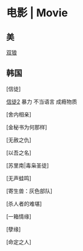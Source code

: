# 电影 | Movie
## 美

[双狼](one.md)


## 韩国

[信徒]

[信徒2](two.md)  暴力 不当语言 成瘾物质


[舍内相亲]

[金秘书为何那样]

[无赦之仇]

[以吾之名]

[苏里南|毒枭圣徒]

[无声蛙鸣]

[寄生兽：灰色部队]

[杀人者的难堪]

[一箱情缘]

[孽缘]

[命定之人]


